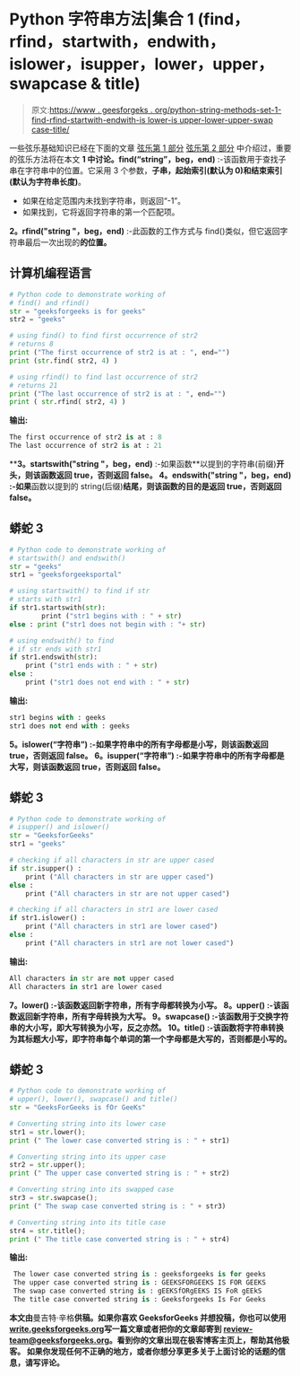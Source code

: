 # Python 字符串方法|集合 1 (find，rfind，startwith，endwith，islower，isupper，lower，upper，swapcase & title)

> 原文:[https://www . geesforgeks . org/python-string-methods-set-1-find-rfind-startwith-endwith-is lower-is upper-lower-upper-swap case-title/](https://www.geeksforgeeks.org/python-string-methods-set-1-find-rfind-startwith-endwith-islower-isupper-lower-upper-swapcase-title/)

一些弦乐基础知识已经在下面的文章
[弦乐第 1 部分](https://www.geeksforgeeks.org/interesting-facts-about-strings-in-python-set-1/)
[弦乐第 2 部分](https://www.geeksforgeeks.org/interesting-facts-about-strings-in-python-set-2/)
中介绍过，重要的弦乐方法将在本文
**1 中讨论。find(“string”，beg，end)** :-该函数用于查找子串在字符串中的位置。它采用 3 个参数，**子串，起始索引(默认为 0)和结束索引(默认为字符串长度)**。

*   如果在给定范围内未找到字符串，则返回“-1”。
*   如果找到，它将返回字符串的第一个匹配项。

**2。rfind("string "，beg，end)** :-此函数的工作方式与 find()类似，但它返回字符串最后一次出现的**的位置。** 

## **计算机编程语言**

```py
# Python code to demonstrate working of
# find() and rfind()
str = "geeksforgeeks is for geeks"
str2 = "geeks"

# using find() to find first occurrence of str2
# returns 8
print ("The first occurrence of str2 is at : ", end="")
print (str.find( str2, 4) )

# using rfind() to find last occurrence of str2
# returns 21
print ("The last occurrence of str2 is at : ", end="")
print ( str.rfind( str2, 4) )
```

**输出:** 

```py
The first occurrence of str2 is at : 8
The last occurrence of str2 is at : 21
```

****3。startswith("string "，beg，end)** :-如果函数**以提到的字符串(前缀)**开头，则该函数返回 true，否则返回 false。
**4。endswith("string "，beg，end)** :-如果**函数以提到的 string(后缀)**结尾，则该函数的目的是返回 true，否则返回 false。** 

## **蟒蛇 3**

```py
# Python code to demonstrate working of
# startswith() and endswith()
str = "geeks"
str1 = "geeksforgeeksportal"

# using startswith() to find if str
# starts with str1
if str1.startswith(str):
        print ("str1 begins with : " + str)
else : print ("str1 does not begin with : "+ str)

# using endswith() to find
# if str ends with str1
if str1.endswith(str):
    print ("str1 ends with : " + str)
else :
    print ("str1 does not end with : " + str)
```

**输出:** 

```py
str1 begins with : geeks
str1 does not end with : geeks
```

****5。islower(“字符串”)** :-如果字符串中的所有字母都是**小写，**则该函数返回 true，否则返回 false。
**6。isupper(“字符串”)** :-如果字符串中的所有字母都是**大写**，则该函数返回 true，否则返回 false。** 

## **蟒蛇 3**

```py
# Python code to demonstrate working of
# isupper() and islower()
str = "GeeksforGeeks"
str1 = "geeks"

# checking if all characters in str are upper cased
if str.isupper() :
    print ("All characters in str are upper cased")
else :
    print ("All characters in str are not upper cased")

# checking if all characters in str1 are lower cased
if str1.islower() :
    print ("All characters in str1 are lower cased")
else :
    print ("All characters in str1 are not lower cased")
```

**输出:** 

```py
All characters in str are not upper cased
All characters in str1 are lower cased
```

****7。lower()** :-该函数返回新字符串，所有字母**都转换为小写**。
**8。upper()** :-该函数返回新字符串，所有字母**转换为大写**。
**9。swapcase()** :-该函数用于交换字符串的大小写，即大写转换为小写，反之亦然。
**10。title()** :-该函数将字符串转换为其**标题大小写**，即字符串每个单词的第一个字母都是大写的，否则都是小写的。** 

## **蟒蛇 3**

```py
# Python code to demonstrate working of
# upper(), lower(), swapcase() and title()
str = "GeeksForGeeks is fOr GeeKs"

# Converting string into its lower case
str1 = str.lower();
print (" The lower case converted string is : " + str1)

# Converting string into its upper case
str2 = str.upper();
print (" The upper case converted string is : " + str2)

# Converting string into its swapped case
str3 = str.swapcase();
print (" The swap case converted string is : " + str3)

# Converting string into its title case
str4 = str.title();
print (" The title case converted string is : " + str4)
```

**输出:** 

```py
 The lower case converted string is : geeksforgeeks is for geeks
 The upper case converted string is : GEEKSFORGEEKS IS FOR GEEKS
 The swap case converted string is : gEEKSfORgEEKS IS FoR gEEkS
 The title case converted string is : Geeksforgeeks Is For Geeks
```

**本文由**曼吉特·辛格**供稿。如果你喜欢 GeeksforGeeks 并想投稿，你也可以使用[write.geeksforgeeks.org](https://write.geeksforgeeks.org)写一篇文章或者把你的文章邮寄到 review-team@geeksforgeeks.org。看到你的文章出现在极客博客主页上，帮助其他极客。
如果你发现任何不正确的地方，或者你想分享更多关于上面讨论的话题的信息，请写评论。**